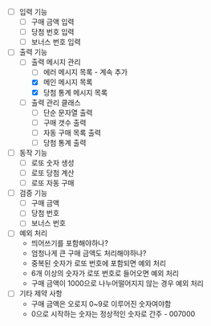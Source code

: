 - [ ]  입력 기능
    - [ ]  구매 금액 입력
    - [ ]  당첨 번호 입력
    - [ ]  보너스 번호 입력
- [ ]  출력 기능
    - [ ]  출력 메시지 관리
        - [ ]  에러 메시지 목록 - 계속 추가
        - [x]  메인 메시지 목록
        - [x]  당첨 통계 메시지 목록
    - [ ]  출력 관리 클래스
        - [ ]  단순 문자열 출력
        - [ ]  구매 갯수 출력
        - [ ]  자동 구매 목록 출력
        - [ ]  당첨 통계 출력
- [ ]  동작 기능
    - [ ]  로또 숫자 생성
    - [ ]  로또 당첨 계산
    - [ ]  로또 자동 구매
- [ ]  검증 기능
    - [ ]  구매 금액
    - [ ]  당첨 번호
    - [ ]  보너스 번호
- [ ]  예외 처리
    - 띄어쓰기를 포함해야하나?
    - 엄청나게 큰 구매 금액도 처리해야하나?
    - 중복된 숫자가 로또 번호에 포함되면 예외 처리
    - 6개 이상의 숫자가 로또 번호로 들어오면 예외 처리
    - 구매 금액이 1000으로 나누어떨어지지 않는 경우 예외 처리
- [ ]  기타 제약 사항
    -  구매 금액은 오로지 0~9로 이루어진 숫자여야함
    -  0으로 시작하는 숫자는 정상적인 숫자로 간주 - 007000
